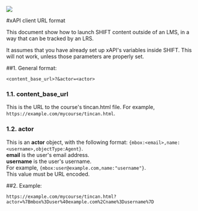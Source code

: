 ![](http://assets.shiftelearning.com/logo/logo_s.png)

#xAPI client URL format

This document show how to launch SHIFT content outside of an LMS, in a way that
can be tracked by an LRS.

It assumes that you have already set up xAPI's variables inside SHIFT. This will not work, unless those parameters are properly set.

##1. General format:

`<content_base_url>?&actor=<actor>`

### 1.1. content_base_url
This is the URL to the course's tincan.html file. For example, `https://example.com/mycourse/tincan.html`.

### 1.2. actor
This is an **actor** object, with the following format:
`{mbox:<email>,name:<username>,objectType:Agent}`.  
**email** is the user's email address.  
**username** is the user's username.  
For example, `{mbox:user@example.com,name:"username"}`.  
This value must be URL encoded.

##2. Example:

`https://example.com/mycourse/tincan.html?actor=%7Bmbox%3Duser%40example.com%2Cname%3Dusername%7D`
